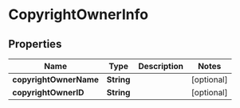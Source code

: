 
# CopyrightOwnerInfo

## Properties
Name | Type | Description | Notes
------------ | ------------- | ------------- | -------------
**copyrightOwnerName** | **String** |  |  [optional]
**copyrightOwnerID** | **String** |  |  [optional]



